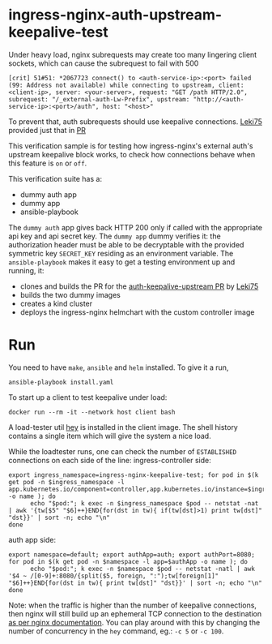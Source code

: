 # ingress-nginx-auth-upstream-keepalive-test
Under heavy load, nginx subrequests may create too many lingering client sockets, which can cause the subrequest to fail with 500
```
[crit] 51#51: *2067723 connect() to <auth-service-ip>:<port> failed (99: Address not available) while connecting to upstream, client: <client-ip>, server: <your-server>, request: "GET /path HTTP/2.0", subrequest: "/_external-auth-Lw-Prefix", upstream: "http://<auth-service-ip>:<port>/auth", host: "<host>"
```
To prevent that, auth subrequests should use keepalive connections.
[Leki75](https://github.com/leki75) provided just that in [PR](https://github.com/kubernetes/ingress-nginx/pull/8219)

This verification sample is for testing how ingress-nginx's external auth's upstream keepalive block works, to check how connections behave when this feature is `on` or `off`.



This verification suite has a:
- dummy auth app
- dummy app
- ansible-playbook

The `dummy auth` app gives back HTTP 200 only if called with the appropriate api key and api secret key.
The `dummy app` dummy verifies it: the authorization header must be able to be decryptable with the provided symmetric key `SECRET_KEY` residing as an environment variable.
The `ansible-playbook` makes it easy to get a testing environment up and running, it:
- clones and builds the PR for the [auth-keepalive-upstream PR](https://github.com/kubernetes/ingress-nginx/pull/8219) by [Leki75](http://github.com/leki75/)
- builds the two dummy images
- creates a kind cluster
- deploys the ingress-nginx helmchart with the custom controller image


# Run
You need to have `make`, `ansible` and `helm` installed.
To give it a run, 

```
ansible-playbook install.yaml
```

To start up a client to test keepalive under load:

```
docker run --rm -it --network host client bash
```
A load-tester util [hey](https://github.com/rakyll/hey) is installed in the client image. 
The shell history contains a single item which will give the system a nice load.

While the loadtester runs, one can check the number of `ESTABLISHED` connections on each side of the line:
ingress-controller side:
```
export ingress_namespace=ingress-nginx-keepalive-test; for pod in $(k get pod -n $ingress_namespace -l app.kubernetes.io/component=controller,app.kubernetes.io/instance=$ingress_namespace -o name ); do
      echo "$pod:"; k exec -n $ingress_namespace $pod -- netstat -nat | awk '{tw[$5" "$6]++}END{for(dst in tw){ if(tw[dst]>1) print tw[dst]" "dst}}' | sort -n; echo "\n"
done
```

auth app side:
```
export namespace=default; export authApp=auth; export authPort=8080; for pod in $(k get pod -n $namespace -l app=$authApp -o name ); do
      echo "$pod:"; k exec -n $namespace $pod -- netstat -natl | awk '$4 ~ /[0-9]+:8080/{split($5, foreign, ":");tw[foreign[1]" "$6]++}END{for(dst in tw){ print tw[dst]" "dst}}' | sort -n; echo "\n"
done
```
Note: when the traffic is higher than the number of keepalive connections, then nginx will still build up an ephemeral TCP connection to the destination [as per nginx documentation](http://nginx.org/en/docs/http/ngx_http_upstream_module.html#keepalive). You can play around with this by changing the number of concurrency in the `hey` command, eg.: `-c 5` or `-c 100`.